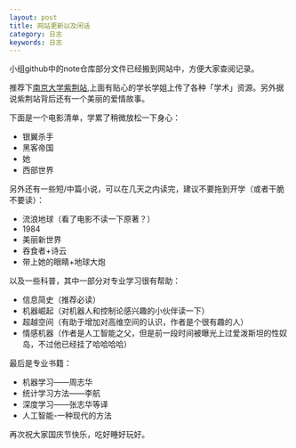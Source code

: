 ```yaml
---
layout: post
title: 网站更新以及闲话
category: 日志
keywords: 日志
---
```


小组github中的note仓库部分文件已经搬到网站中，方便大家查阅记录。

推荐下[南京大学紫荆站](http://zijingbt.njuftp.org/),上面有贴心的学长学姐上传了各种「学术」资源。另外据说紫荆站背后还有一个美丽的爱情故事。

下面是一个电影清单，学累了稍微放松一下身心：

- 银翼杀手
- 黑客帝国
- 她
- 西部世界

另外还有一些短/中篇小说，可以在几天之内读完，建议不要拖到开学（或者干脆不要读）：

- 流浪地球（看了电影不读一下原著？）
- 1984
- 美丽新世界
- 吞食者+诗云
- 带上她的眼睛+地球大炮

以及一些科普，其中一部分对专业学习很有帮助：

- 信息简史（推荐必读）
- 机器崛起（对机器人和控制论感兴趣的小伙伴读一下）
- 超越空间（有助于增加对高维空间的认识，作者是个很有趣的人）
- 情感机器（作者是人工智能之父，但是前一段时间被曝光上过爱泼斯坦的性奴岛，不过他已经挂了哈哈哈哈）

最后是专业书籍：

- 机器学习——周志华
- 统计学习方法——李航
- 深度学习——张志华等译
- 人工智能-一种现代的方法


再次祝大家国庆节快乐，吃好睡好玩好。